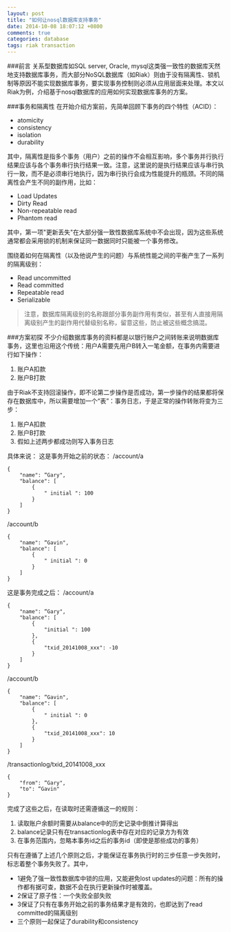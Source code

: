 ```yaml
---
layout: post
title: "如何让nosql数据库支持事务"
date: 2014-10-08 18:07:12 +0800
comments: true
categories: database
tags: riak transaction
---
```

###前言
关系型数据库如SQL server, Oracle, mysql这类强一致性的数据库天然地支持数据库事务，而大部分NoSQL数据库（如Riak）则由于没有隔离性、锁机制等原因不能实现数据库事务，要实现事务控制则必须从应用层面来处理。本文以Riak为例，介绍基于nosql数据库的应用如何实现数据库事务的方案。

###事务和隔离性
在开始介绍方案前，先简单回顾下事务的四个特性（ACID）：
-   atomicity
-   consistency
-   isolation
-   durability

其中，隔离性是指多个事务（用户）之前的操作不会相互影响，多个事务并行执行结果应该与各个事务串行执行结果一致。注意，这里说的是执行结果应该与串行执行一致，而不是必须串行地执行，因为串行执行会成为性能提升的瓶颈。不同的隔离性会产生不同的副作用，比如：
<!--   more -->
-   Load Updates
-   Dirty Read
-   Non-repeatable read
-   Phantom read

其中，第一项"更新丢失"在大部分强一致性数据库系统中不会出现，因为这些系统通常都会采用锁的机制来保证同一数据同时只能被一个事务修改。

围绕着如何在隔离性（以及他说产生的问题）与系统性能之间的平衡产生了一系列的隔离级别：
-   Read uncommitted
-   Read committed
-   Repeatable read
-   Serializable

> 注意，数据库隔离级别的名称跟部分事务副作用有类似，甚至有人直接用隔离级别产生的副作用代替级别名称，留意这些，防止被这些概念搞混。

###方案初探
不少介绍数据库事务的资料都是以银行账户之间转账来说明数据库事务，这里也沿用这个传统：用户A需要先用户B转入一笔金额，在事务内需要进行如下操作：
1.   账户A扣款
2.   账户B打款

由于Riak不支持回滚操作，即不论第二步操作是否成功，第一步操作的结果都将保存在数据库中，所以需要增加一个“表”：事务日志，于是正常的操作转账将变为三步：
1.   账户A扣款
2.   账户B打款
3.   假如上述两步都成功则写入事务日志

具体来说：
这是事务开始之前的状态：
/account/a
```
{
    "name": “Gary",
    "balance": [
        {
            " initial ": 100
        }
    ]
}
```

/account/b
```
{
    "name": “Gavin",
    "balance": [
        {
            " initial ": 0
        }
    ]
}
```
这是事务完成之后：
/account/a
```
{
    "name": “Gary",
    "balance": [
        {
            "initial ": 100
        },
        {
            "txid_20141008_xxx": -10
        }
    ]
}
```

/account/b
```
{
    "name": “Gavin",
    "balance": [
        {
            " initial ": 0
        },
        {
            "txid_20141008_xxx": 10
        }
    ]
}
```

/transactionlog/txid_20141008_xxx
```
{
    "from": “Gary",
    "to": “Gavin"
}
```
完成了这些之后，在读取时还需遵循这一的规则：
1.   读取账户余额时需要从balance中的历史记录中倒推计算得出
2.   balance记录只有在transactionlog表中存在对应的记录方为有效
3.   在事务范围内，忽略本事务id之后的事务id（即使是那些成功的事务）

只有在遵循了上述几个原则之后，才能保证在事务执行时的三步任意一步失败时，标志着整个事务失败了。其中，
-   1避免了强一致性数据库中锁的应用，又能避免lost updates的问题：所有的操作都有据可查，数据不会在执行更新操作时被覆盖。
-   2保证了原子性：一个失败全部失败
-   3保证了只有在事务开始之前的事务结果才是有效的，也即达到了read committed的隔离级别
-   三个原则一起保证了durability和consistency



